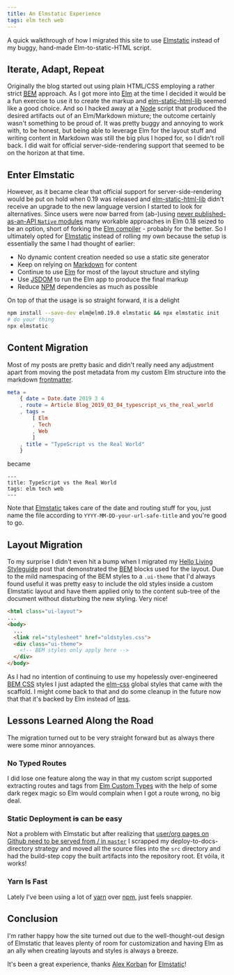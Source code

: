 ```yaml
---
title: An Elmstatic Experience
tags: elm tech web
---
```


A quick walkthrough of how I migrated this site to use [Elmstatic][elmstatic] instead of my buggy, hand-made Elm-to-static-HTML script.

## Iterate, Adapt, Repeat
Originally the blog started out using plain HTML/CSS employing a rather strict [<abbr title="Block-Element-Modifier">BEM</abbr>][bem] approach. As I got more into [Elm][elm] at the time I decided it would be a fun exercise to use it to create the markup and [elm-static-html-lib][] seemed like a good choice. And so I hacked away at a [Node][nodejs] script that produced the desired artifacts out of an Elm/Markdown mixture; the outcome certainly wasn't something to be proud of. It was pretty buggy and annoying to work with, to be honest, but being able to leverage Elm for the layout stuff and writing content in Markdown was still the big plus I hoped for, so I didn't roll back. I did wait for official server-side-rendering support that seemed to be on the horizon at that time.

## Enter Elmstatic
However, as it became clear that official support for server-side-rendering would be put on hold when 0.19 was released and [elm-static-html-lib][] didn't receive an upgrade to the new language version I started to look for alternatives. Since users were now barred from (ab-)using [never published-as-an-API `Native` modules][elm-native-modules] many workable approaches in Elm 0.18 seized to be an option, short of forking the [Elm compiler][elm-compiler] - probably for the better. So I ultimately opted for [Elmstatic][elmstatic] instead of rolling my own because the setup is essentially the same I had thought of earlier:

* No dynamic content creation needed so use a static site generator
* Keep on relying on [Markdown][markdown] for content
* Continue to use [Elm][elm] for most of the layout structure and styling
* Use [JSDOM][jsdom] to run the Elm app to produce the final markup
* Reduce [NPM][npm] dependencies as much as possible

On top of that the usage is so straight forward, it is a delight

```bash
npm install --save-dev elm@elm0.19.0 elmstatic && npx elmstatic init
# do your thing
npx elmstatic
```

## Content Migration
Most of my posts are pretty basic and didn't really need any adjustment apart from moving the post metadata from my custom Elm structure into the markdown [frontmatter][].

```elm
meta =
    { date = Date.date 2019 3 4
    , route = Article Blog_2019_03_04_typescript_vs_the_real_world
    , tags =
        [ Elm
        , Tech
        , Web
        ]
    , title = "TypeScript vs the Real World"
    }
```
became
```
---
title: TypeScript vs the Real World
tags: elm tech web
---
```

Note that [Elmstatic][elmstatic] takes care of the date and routing stuff for you, just name the file according to `YYYY-MM-DD-your-url-safe-title` and you're good to go.

## Layout Migration

To my surprise I didn't even hit a bump when I migrated my [Hello Living Styleguide](/posts/2017-01-18-hello-living-style-guide) post that demonstrated the [BEM][bem] blocks used for the layout. Due to the mild namespacing of the BEM styles to a `.ui-theme` that I'd always found useful it was pretty easy to include the old styles inside a custom Elmstatic layout and have them applied only to the content sub-tree of the document without disturbing the new styling. Very nice!

```html
<html class="ui-layout">
...
<body>
  ...
  <link rel="stylesheet" href="oldstyles.css">
  <div class="ui-theme">
    <!-- BEM styles only apply here -->
  </div>
</body>

```

As I had no intention of continuing to use my hopelessly over-engineered [BEM CSS][bem] styles I just adapted the [elm-css][] global styles that came with the scaffold. I might come back to that and do some cleanup in the future now that that it's backed by Elm instead of [less][lesscss].

## Lessons Learned Along the Road
The migration turned out to be very straight forward but as always there were some minor annoyances.

### No Typed Routes
I did lose one feature along the way in that my custom script supported extracting routes and tags from [Elm Custom Types][elm-custom-types] with the help of some dark regex magic so Elm would complain when I got a route wrong, no big deal.

### Static Deployment <strike>is</strike> can be easy
Not a problem with Elmstatic but after realizing that [user/org pages on Github need to be served from / in `master`][ghpages-from-master] I scrapped my deploy-to-docs-directory strategy and moved all the source files into the `src` directory and had the build-step copy the built artifacts into the repository root. Et vóila, it works!

### Yarn Is Fast
Lately I've been using a lot of [yarn](https://yarnpkg.com) over [npm](https://npmjs.com), just feels snappier.

## Conclusion
I'm rather happy how the site turned out due to the well-thought-out design of Elmstatic that leaves plenty of room for customization and having Elm as an ally when creating layouts and styles is always a breeze.

It's been a great experience, thanks [Alex Korban][ext-korban] for [Elmstatic][elmstatic]!


[bem]: http://getbem.com/introduction/
[elm]: https://www.elm-lang.org
[elm-compiler]: https://github.com/elm/compiler
[elm-css]: https://github.com/rtfeldman/elm-css
[elm-custom-types]: https://guide.elm-lang.org/types/custom_types.html
[elm-native-modules]: https://discourse.elm-lang.org/t/native-code-in-0-19/826
[elm-static-html-lib]: https://github.com/eeue56/elm-static-html-lib
[elmstatic]: https://github.com/alexkorban/elmstatic
[ext-korban]: https://korban.net
[frontmatter]: https://jekyllrb.com/docs/front-matter/
[github]: https://github.com
[ghpages-from-master]: https://help.github.com/en/articles/user-organization-and-project-pages#user-and-organization-pages-sites
[lesscss]: http://lesscss.org/
[jsdom]: https://github.com/jsdom/jsdom
[nodejs]: https://www.nodejs.org
[npm]: https://npmjs.com
[markdown]: https://daringfireball.net/projects/markdown/syntax

